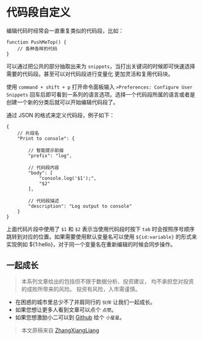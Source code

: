 # 代码段自定义

编辑代码时经常会一直重复类似的代码段，比如：

```
function PushMeTop() {
    // 各种各样的代码
}
```

可以通过把公共的部分抽取出来为 `snippets`，当打出关键词的时候即可快速选择需要的代码段。甚至可以对代码段进行变量化 更加灵活和复用代码块。

使用 `command + shift + p` 打开命令面板输入 `>Preferences: Configure User Snippets` 回车后即可看到一系列的语言选项。选择一个代码段所属的语言或者是创建一个新的分类后就可以开始编辑代码段了。

通过 JSON 的格式来定义代码段，例子如下：

```
{
    // 片段名
    "Print to console": {

        // 智能提示前缀
        "prefix": "log",

        // 代码段内容
        "body": [
            "console.log('$1');",
            "$2"
        ],

        // 代码段描述
        "description": "Log output to console"
    }
}
```

上面代码片段中使用了 `$1` 和 `$2` 表示当使用代码段时按下 `tab` 时会按照序号顺序跳转到对应的位置。如果需要使用默认变量名可以使用 `${id:variable}` 的形式来实现例如 ${1:hello}，对于同一个变量名在重新编辑的时候会同步操作。

## 一起成长

> 本系列文章给出的包括但不限于数据分析、投资建议，
> 均不承担您对投资的成败所带来的风险。
> 投资有风险，入市需谨慎。

- 在困惑的城市里总少不了并肩同行的 `伙伴` 让我们一起成长。
- 如果您想让更多人看到文章可以点个 `点赞`。
- 如果您想激励小二可以到 [Github](https://github.com/zhangxiangliang/vscode-tutorial) 给个 `小星星`。

> 本文原稿来自 [ZhangXiangLiang](https://github.com/zhangxiangliang)